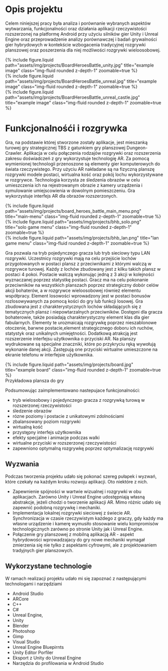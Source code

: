 
# Opis projektu

Celem niniejszej pracy była analiza i porównanie wybranych aspektów wytwarzania, funkcjonalności oraz działania aplikacji rzeczywistości rozszerzonej na platformę Android przy użyciu silników gier Unity i Unreal Engine oraz przeprowadzenie analizy porównawczej i badań grywalności gier hybrydowych w kontekście wzbogacenia tradycyjnej rozgrywki planszowej oraz poszerzenia
dla niej możliwości rozgrywki wieloosobowej.

<div class="row">
    <div class="col-sm mt-3 mt-md-0">
        {% include figure.liquid path="assets/img/projects/BoardHeroesBattle_unity.jpg" title="example image" class="img-fluid rounded z-depth-1" zoomable=true %}
    </div>
    <div class="col-sm mt-3 mt-md-0">
        {% include figure.liquid  path="assets/img/projects/BoardHeroesBattle_unreal.jpg" title="example image" class="img-fluid rounded z-depth-1" zoomable=true %}
    </div>
    <div class="col-sm mt-3 mt-md-0">
        {% include figure.liquid path="assets/img/projects/BoardHeroesBattle_unreal_castle.jpg" title="example image" class="img-fluid rounded z-depth-1" zoomable=true %}
    </div>
</div>

# Funkcjonalnośći i rozgrywka

Gra, na podstawie której stworzone zostały aplikacje, jest mieszanką turowej gry strategicznej
TBS z gatunkiem gry planszowej Dungeon-Crawler. Aplikacja w celu połączenia
rodzajów rozgrywki oraz rozszerzenia zakresu doświadczeń z gry wykorzystuje technologię AR. Za pomocą wymienionej technologii przenoszone są elementy gier komputerowych do świata rzeczywistego. Przy użyciu AR nakładane są na fizyczną planszę rozgrywki
modele postaci, wirtualna kość oraz pokój lochu wykorzystywane w rozgrywce. Technologia korzysta ze śledzenia obrazów w celu umieszczenia ich na rejestrowanym obrazie z kamery urządzenia i symulowanie umiejscowienia w dowolnym pomieszczeniu. Gra wykorzystuje interfejs AR dla obrazów rozszerzonych.

<div class="row">
    <div class="col-sm mt-3 mt-md-0">
        {% include figure.liquid path="assets/img/projects/board_heroes_battle_main_menu.png" title="main-menu" class="img-fluid rounded z-depth-1" zoomable=true %}
    </div>
     <div class="col-sm mt-3 mt-md-0">
        {% include figure.liquid  path="assets/img/projects/bhb_solo.png" title="solo game menu" class="img-fluid rounded z-depth-1" zoomable=true %}
    </div>
    <div class="col-sm mt-3 mt-md-0">
        {% include figure.liquid path="assets/img/projects/bhb_lan.png" title="lan game menu" class="img-fluid rounded z-depth-1" zoomable=true %}
    </div>
</div>

Gra pozwala na tryb pojedynczego gracza lub tryb sieciowy typu LAN rozgrywki. Uczestnicy rozgrywki mają na celu przejście lochów przygotowanych w postaci plansz z
przeciwnikami z którymi walczą w rozgrywce turowej. Każdy z lochów zbudowany jest z kilku takich
plansz w postaci 4 pokoi. Postacie walczą wykonując jedną z 3 akcji w kolejności wyznaczanej
poprzez statystkę postaci. Gracz ma na celu pokonanie przeciwników na wszystkich planszach poprzez strategiczny dobór celów akcji bohaterów, a w rozgrywce wieloosobowej
również elementu współpracy. Element losowości wprowadzony jest w postaci bonusów rozlosowywanych za pomocą kości do gry lub funkcji losowej.
Gra zbudowana jest z charakterystycznych lochów składających się z tematycznych plansz
i niepowtarzalnych przeciwników. Dostępni dla gracza bohaterowie, także posiadają charakterystyczny element klas dla gier fabularnych. Elementy te urozmaicają rozgrywkę poprzez nieszablonowe otoczenie, barwne postacie,element strategicznego doboru ich ruchów, statystyk oraz
unikalnych umiejętności.
Dodatkową atrakcją jest rozszerzenie interfejsu użytkownika o przyciski AR. Na planszy wydrukowane są specjalne znaczniki, które po przykryciu ręką wywołują wykonanie danej akcji. Zastępują one przyciski wirtualne umieszczone na ekranie telefonu w interfejsie użytkownika. 



<div class="row justify-content-sm-center">
    <div class="col-sm-8 mt-3 mt-md-0">
        {% include figure.liquid path="assets/img/projects/board.jpg" title="example board" class="img-fluid rounded z-depth-1" zoomable=true %}
    </div>
</div>
<div class="caption">
    Przykładowa plansza do gry
</div>

Podsumowując zaimplementowano nastepujace funkcjonalności:

- tryb wielosobowy i pojedynczego gracza z rozgrywką turową w rozszerzonej rzeczywistości
- śledzenie obrazów
- rózne poziomy i postacie z unikatowymi zdolnościami
- zbalansowany poziom rozgrywki 
- wirtualną kość
- przystępny interfejs użytkownika
- efekty specjalne i animacje podczas walki
- wirtualne przyciski w rozszerzonej rzeczywistości 
- zapewniono optymalną rozgrywkę poprzez optymalizację rozgrywki

## Wyzwania

Podczas tworzenia projektu udało się pokonać szereg pułapek i wyzwań, które czekały na każdym kroku rozwoju aplikacji. Oto niektóre z nich.

- Zapewnienie spójności w wartwie wizualnej i rozgrywki w obu aplikacjach. Zarówno Unity i Unreal Engine udostępniają własną abstrakcje, jeżeli chodzi o tworzenie aplikacji AR. Mimo różnic udało się zapewnić podobną rozgrywkę i mechaniki. 
- Implementacja lokalnej rozgrywki sieciowej z świecie AR. Synchronizacja w czasie rzeczywistym każdego z graczy, gdy każdy ma własne urządzenie i kamerę wymusiło stosowanie wielu kompromisów technologicznych zarówno po stronie Unity jak i Unreal Engine.
- Połączenie gry planszowej z mobilną aplikacją AR - aspekt hybrydowości wprowadzajacy do gry nowe mechaniki wymagał zmierzenia się nie tylko z aspektami cyfrowymi, ale z projektowaniem tradyjnych gier planszowych.

## Wykorzystane technologie

W ramach realizacji projektu udało mi się zapoznać z następującymi technologami i narzędziami
- Android Studio 
- ARCore
- C++ 
- C#
- Unreal Engine,
- Unity
- Blender
- Photoshop
- Gimp
- Visual Studio
- Unreal Engine Bluepirnts 
- Unity Editor Porfiler 
- Eksport z Unity do Unreal Engine
- Narzędzia do profilowania w Android Studio






